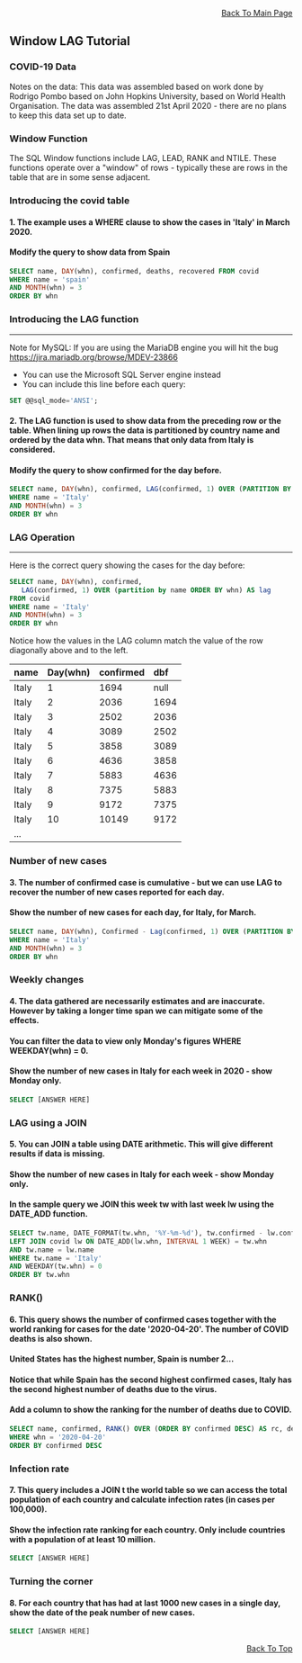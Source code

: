 <p align="right"><a href="https://github.com/ojudz08/sqlzoo-answers/tree/main">Back To Main Page</a></p>

## Window LAG Tutorial

### COVID-19 Data
Notes on the data: This data was assembled based on work done by Rodrigo Pombo based on John Hopkins University, based on World Health Organisation. The data was assembled 21st April 2020 - there are no plans to keep this data set up to date.

### Window Function
The SQL Window functions include LAG, LEAD, RANK and NTILE. These functions operate over a "window" of rows - typically these are rows in the table that are in some sense adjacent.

### Introducing the covid table
#### 1. The example uses a WHERE clause to show the cases in 'Italy' in March 2020.
#### Modify the query to show data from Spain
```SQL
SELECT name, DAY(whn), confirmed, deaths, recovered FROM covid
WHERE name = 'spain'
AND MONTH(whn) = 3
ORDER BY whn
```


### Introducing the LAG function
----
Note for MySQL: If you are using the MariaDB engine you will hit the bug https://jira.mariadb.org/browse/MDEV-23866
- You can use the Microsoft SQL Server engine instead
- You can include this line before each query:

```SQL
SET @@sql_mode='ANSI';
```
#### 2. The LAG function is used to show data from the preceding row or the table. When lining up rows the data is partitioned by country name and ordered by the data whn. That means that only data from Italy is considered.

#### Modify the query to show confirmed for the day before.
```SQL
SELECT name, DAY(whn), confirmed, LAG(confirmed, 1) OVER (PARTITION BY name ORDER BY whn) FROM covid
WHERE name = 'Italy'
AND MONTH(whn) = 3
ORDER BY whn
```

### LAG Operation
----
Here is the correct query showing the cases for the day before:
```SQL
SELECT name, DAY(whn), confirmed,
   LAG(confirmed, 1) OVER (partition by name ORDER BY whn) AS lag
FROM covid
WHERE name = 'Italy'
AND MONTH(whn) = 3
ORDER BY whn
```
Notice how the values in the LAG column match the value of the row diagonally above and to the left.

| name | Day(whn) | confirmed | dbf |
| :-- | :-- | :-- | :-- |
| Italy | 1 | 1694 | null |
| Italy | 2 | 2036 | 1694 |
| Italy | 3 | 2502 | 2036 |
| Italy | 4 | 3089 | 2502 |
| Italy | 5 | 3858 | 3089 |
| Italy | 6 | 4636 | 3858 |
| Italy | 7 | 5883 | 4636 |
| Italy | 8 | 7375 | 5883 |
| Italy | 9 | 9172 | 7375 |
| Italy | 10 | 10149 | 9172 |
| ... | | | |

### Number of new cases
#### 3. The number of confirmed case is cumulative - but we can use LAG to recover the number of new cases reported for each day.

#### Show the number of new cases for each day, for Italy, for March.
```SQL
SELECT name, DAY(whn), Confirmed - Lag(confirmed, 1) OVER (PARTITION BY name ORDER BY whn) As new FROM covid
WHERE name = 'Italy'
AND MONTH(whn) = 3
ORDER BY whn
```


### Weekly changes
#### 4. The data gathered are necessarily estimates and are inaccurate. However by taking a longer time span we can mitigate some of the effects.

#### You can filter the data to view only Monday's figures WHERE WEEKDAY(whn) = 0.

#### Show the number of new cases in Italy for each week in 2020 - show Monday only.
```SQL
SELECT [ANSWER HERE] 
```


### LAG using a JOIN
#### 5. You can JOIN a table using DATE arithmetic. This will give different results if data is missing.

#### Show the number of new cases in Italy for each week - show Monday only.

#### In the sample query we JOIN this week tw with last week lw using the DATE_ADD function.
```SQL
SELECT tw.name, DATE_FORMAT(tw.whn, '%Y-%m-%d'), tw.confirmed - lw.confirmed AS new FROM covid tw
LEFT JOIN covid lw ON DATE_ADD(lw.whn, INTERVAL 1 WEEK) = tw.whn
AND tw.name = lw.name
WHERE tw.name = 'Italy'
AND WEEKDAY(tw.whn) = 0
ORDER BY tw.whn
```


### RANK()
#### 6. This query shows the number of confirmed cases together with the world ranking for cases for the date '2020-04-20'. The number of COVID deaths is also shown.

#### United States has the highest number, Spain is number 2...

#### Notice that while Spain has the second highest confirmed cases, Italy has the second highest number of deaths due to the virus.

#### Add a column to show the ranking for the number of deaths due to COVID.
```SQL
SELECT name, confirmed, RANK() OVER (ORDER BY confirmed DESC) AS rc, deaths, RANK() OVER (ORDER BY deaths DESC) AS rd FROM covid
WHERE whn = '2020-04-20'
ORDER BY confirmed DESC
```


### Infection rate
#### 7. This query includes a JOIN t the world table so we can access the total population of each country and calculate infection rates (in cases per 100,000).

#### Show the infection rate ranking for each country. Only include countries with a population of at least 10 million.
```SQL
SELECT [ANSWER HERE] 
```


### Turning the corner
#### 8. For each country that has had at last 1000 new cases in a single day, show the date of the peak number of new cases.
```SQL
SELECT [ANSWER HERE] 
```

<p align="right"><a href="#top">Back To Top</a></p>